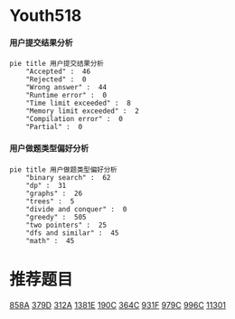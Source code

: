 # Youth518

<!-- tabs:start -->



#### **用户提交结果分析**

```mermaid
pie title 用户提交结果分析
    "Accepted" :  46
    "Rejected" :  0
    "Wrong answer" :  44
    "Runtime error" :  0
    "Time limit exceeded" :  8
    "Memory limit exceeded" :  2
    "Compilation error" :  0
    "Partial" :  0
```

#### **用户做题类型偏好分析**

```mermaid
pie title 用户做题类型偏好分析
    "binary search" :  62
    "dp" :  31
    "graphs" :  26
    "trees" :  5
    "divide and conquer" :  0
    "greedy" :  505
    "two pointers" :  25
    "dfs and similar" :  45
    "math" :  45
```



<!-- tabs:end -->
# 推荐题目
[858A](https://codeforces.com/contest/858/problem/A)
[379D](https://codeforces.com/contest/379/problem/D)
[312A](https://codeforces.com/contest/312/problem/A)
[1381E](https://codeforces.com/contest/1381/problem/E)
[190C](https://codeforces.com/contest/190/problem/C)
[364C](https://codeforces.com/contest/364/problem/C)
[931F](https://codeforces.com/contest/931/problem/F)
[979C](https://codeforces.com/contest/979/problem/C)
[996C](https://codeforces.com/contest/996/problem/C)
[11301](https://codeforces.com/contest/1130/problem/1)
